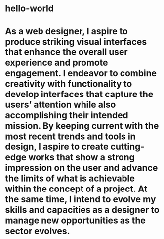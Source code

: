 # hello-world
# As a web designer, I aspire to produce striking visual interfaces that enhance the overall user experience and promote engagement. I endeavor to combine creativity with functionality to develop interfaces that capture the users’ attention while also accomplishing their intended mission. By keeping current with the most recent trends and tools in design, I aspire to create cutting-edge works that show a strong impression on the user and advance the limits of what is achievable within the concept of a project. At the same time, I intend to evolve my skills and capacities as a designer to manage new opportunities as the sector evolves.